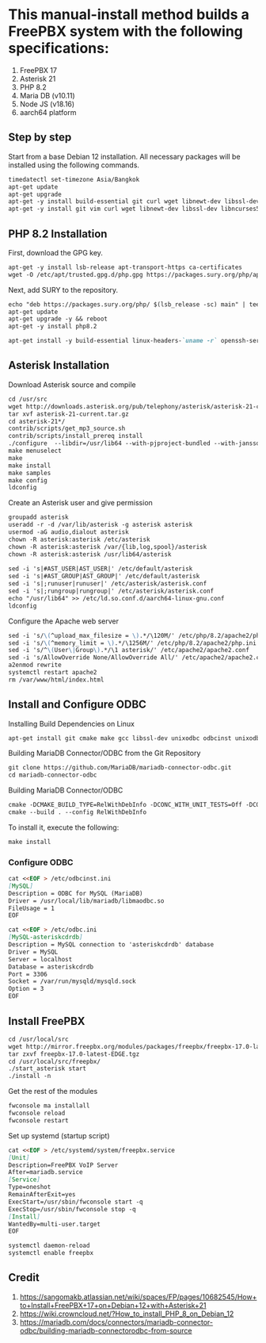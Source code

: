 # This manual-install method builds a FreePBX system with the following specifications:
1. FreePBX 17
2. Asterisk  21
3. PHP 8.2
4. Maria DB (v10.11)
5. Node JS (v18.16)
6. aarch64 platform

## Step by step
Start from a base Debian 12 installation. All necessary packages will be installed using the following commands.
```markdown
timedatectl set-timezone Asia/Bangkok
apt-get update
apt-get upgrade
apt-get -y install build-essential git curl wget libnewt-dev libssl-dev libncurses5-dev subversion libsqlite3-dev libjansson-dev libxml2-dev uuid-dev default-libmysqlclient-dev htop sngrep lame ffmpeg mpg123
apt-get -y install git vim curl wget libnewt-dev libssl-dev libncurses5-dev subversion libsqlite3-dev build-essential libjansson-dev libxml2-dev uuid-dev expect cron libedit*
```
## PHP 8.2 Installation
First, download the GPG key.
```markdown
apt-get -y install lsb-release apt-transport-https ca-certificates 
wget -O /etc/apt/trusted.gpg.d/php.gpg https://packages.sury.org/php/apt.gpg
```
Next, add SURY to the repository.
```markdown
echo "deb https://packages.sury.org/php/ $(lsb_release -sc) main" | tee /etc/apt/sources.list.d/php.list
apt-get update
apt-get upgrade -y && reboot
apt-get -y install php8.2
```
```markdown
apt-get install -y build-essential linux-headers-`uname -r` openssh-server apache2 mariadb-server mariadb-client bison flex php8.2 php8.2-curl php8.2-cli php8.2-common php8.2-mysql php8.2-gd php8.2-mbstring  php8.2-intl php8.2-xml php-pear curl sox libncurses5-dev libssl-dev mpg123 libxml2-dev libnewt-dev sqlite3  libsqlite3-dev pkg-config automake libtool autoconf git unixodbc-dev uuid uuid-dev libasound2-dev libogg-dev libvorbis-dev libicu-dev libcurl4-openssl-dev odbc-mariadb libical-dev libneon27-dev libsrtp2-dev  libspandsp-dev sudo subversion libtool-bin python-dev-is-python3 unixodbc vim wget libjansson-dev software-properties-common nodejs npm ipset iptables fail2ban php-soap
```
## Asterisk Installation
Download Asterisk source and compile
```markdown
cd /usr/src
wget http://downloads.asterisk.org/pub/telephony/asterisk/asterisk-21-current.tar.gz
tar xvf asterisk-21-current.tar.gz
cd asterisk-21*/
contrib/scripts/get_mp3_source.sh
contrib/scripts/install_prereq install
./configure  --libdir=/usr/lib64 --with-pjproject-bundled --with-jansson-bundled
make menuselect
make
make install
make samples
make config
ldconfig
```
Create an Asterisk user and give permission
```markdown
groupadd asterisk
useradd -r -d /var/lib/asterisk -g asterisk asterisk
usermod -aG audio,dialout asterisk
chown -R asterisk:asterisk /etc/asterisk
chown -R asterisk:asterisk /var/{lib,log,spool}/asterisk
chown -R asterisk:asterisk /usr/lib64/asterisk
   
sed -i 's|#AST_USER|AST_USER|' /etc/default/asterisk
sed -i 's|#AST_GROUP|AST_GROUP|' /etc/default/asterisk
sed -i 's|;runuser|runuser|' /etc/asterisk/asterisk.conf
sed -i 's|;rungroup|rungroup|' /etc/asterisk/asterisk.conf
echo "/usr/lib64" >> /etc/ld.so.conf.d/aarch64-linux-gnu.conf
ldconfig
```
Configure the Apache web server
```markdown
sed -i 's/\(^upload_max_filesize = \).*/\120M/' /etc/php/8.2/apache2/php.ini
sed -i 's/\(^memory_limit = \).*/\1256M/' /etc/php/8.2/apache2/php.ini
sed -i 's/^\(User\|Group\).*/\1 asterisk/' /etc/apache2/apache2.conf
sed -i 's/AllowOverride None/AllowOverride All/' /etc/apache2/apache2.conf
a2enmod rewrite
systemctl restart apache2
rm /var/www/html/index.html
```
## Install and Configure ODBC
Installing Build Dependencies on Linux
```markdown
apt-get install git cmake make gcc libssl-dev unixodbc odbcinst unixodbc-dev
```
Building MariaDB Connector/ODBC from the Git Repository
```markdown
git clone https://github.com/MariaDB/mariadb-connector-odbc.git
cd mariadb-connector-odbc
```
Building MariaDB Connector/ODBC
```markdown
cmake -DCMAKE_BUILD_TYPE=RelWithDebInfo -DCONC_WITH_UNIT_TESTS=Off -DCONC_WITH_MSI=OFF -DCMAKE_INSTALL_PREFIX=/usr/local .
cmake --build . --config RelWithDebInfo
```
To install it, execute the following:
```markdown
make install
```
### Configure ODBC
```markdown
cat <<EOF > /etc/odbcinst.ini
[MySQL]
Description = ODBC for MySQL (MariaDB)
Driver = /usr/local/lib/mariadb/libmaodbc.so
FileUsage = 1
EOF
```
```markdown
cat <<EOF > /etc/odbc.ini
[MySQL-asteriskcdrdb]
Description = MySQL connection to 'asteriskcdrdb' database
Driver = MySQL
Server = localhost
Database = asteriskcdrdb
Port = 3306
Socket = /var/run/mysqld/mysqld.sock
Option = 3
EOF
```
## Install FreePBX
```markdown
cd /usr/local/src
wget http://mirror.freepbx.org/modules/packages/freepbx/freepbx-17.0-latest-EDGE.tgz
tar zxvf freepbx-17.0-latest-EDGE.tgz
cd /usr/local/src/freepbx/
./start_asterisk start
./install -n
```
Get the rest of the modules
```markdown
fwconsole ma installall
fwconsole reload
fwconsole restart
```
Set up systemd (startup script)
```markdown
cat <<EOF > /etc/systemd/system/freepbx.service
[Unit]
Description=FreePBX VoIP Server
After=mariadb.service
[Service]
Type=oneshot
RemainAfterExit=yes
ExecStart=/usr/sbin/fwconsole start -q
ExecStop=/usr/sbin/fwconsole stop -q
[Install]
WantedBy=multi-user.target
EOF
```
```markdown
systemctl daemon-reload
systemctl enable freepbx
```
## Credit
1. https://sangomakb.atlassian.net/wiki/spaces/FP/pages/10682545/How+to+Install+FreePBX+17+on+Debian+12+with+Asterisk+21
2. https://wiki.crowncloud.net/?How_to_install_PHP_8_on_Debian_12
3. https://mariadb.com/docs/connectors/mariadb-connector-odbc/building-mariadb-connectorodbc-from-source
